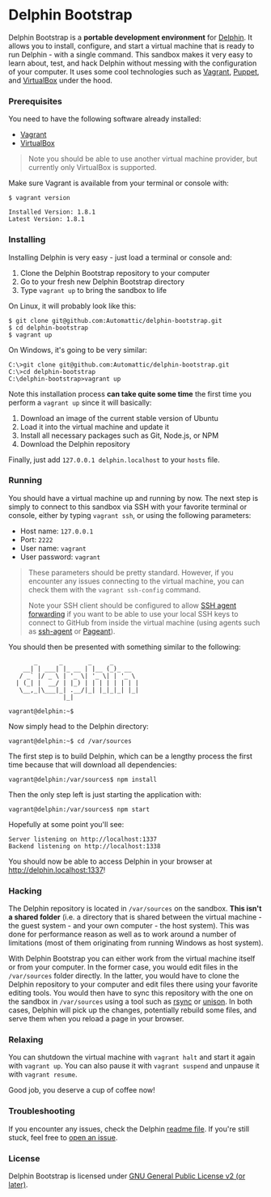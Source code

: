 Delphin Bootstrap
=================

Delphin Bootstrap is a **portable development environment** for [Delphin](https://github.com/Automattic/delphin). It allows you to install, configure, and start a virtual machine that is ready to run Delphin - with a single command. This sandbox makes it very easy to learn about, test, and hack Delphin without messing with the configuration of your computer. It uses some cool technologies such as [Vagrant](http://www.vagrantup.com/), [Puppet](https://puppetlabs.com/puppet/what-is-puppet), and [VirtualBox](http://virtualbox.org/) under the hood.

### Prerequisites

You need to have the following software already installed:

* [Vagrant](http://www.vagrantup.com/downloads.html)
* [VirtualBox](https://www.virtualbox.org/wiki/Downloads)

> Note you should be able to use another virtual machine provider, but currently only VirtualBox is supported.

Make sure Vagrant is available from your terminal or console with:

```
$ vagrant version

Installed Version: 1.8.1
Latest Version: 1.8.1
```

### Installing

Installing Delphin is very easy - just load a terminal or console and:

1. Clone the Delphin Bootstrap repository to your computer
2. Go to your fresh new Delphin Bootstrap directory
3. Type `vagrant up` to bring the sandbox to life

On Linux, it will probably look like this:

```
$ git clone git@github.com:Automattic/delphin-bootstrap.git
$ cd delphin-bootstrap
$ vagrant up
```

On Windows, it's going to be very similar:

```
C:\>git clone git@github.com:Automattic/delphin-bootstrap.git
C:\>cd delphin-bootstrap
C:\delphin-bootstrap>vagrant up
```

Note this installation process **can take quite some time** the first time you perform a `vagrant up` since it will basically:

1. Download an image of the current stable version of Ubuntu
2. Load it into the virtual machine and update it
3. Install all necessary packages such as Git, Node.js, or NPM
4. Download the Delphin repository

Finally, just add `127.0.0.1 delphin.localhost` to your `hosts` file.

### Running

You should have a virtual machine up and running by now. The next step is simply to connect to this sandbox via SSH with your favorite terminal or console, either by typing `vagrant ssh`, or using the following parameters:

* Host name: `127.0.0.1`
* Port: `2222`
* User name: `vagrant`
* User password: `vagrant`

> These parameters should be pretty standard. However, if you encounter any issues connecting to the virtual machine, you can check them with the `vagrant ssh-config` command.
>
> Note your SSH client should be configured to allow [SSH agent forwarding](https://developer.github.com/guides/using-ssh-agent-forwarding/) if you want to be able to use your local SSH keys to connect to GitHub from inside the virtual machine (using agents such as [ssh-agent](http://en.wikipedia.org/wiki/Ssh-agent) or [Pageant](http://en.wikipedia.org/wiki/PuTTY#Components)).

You should then be presented with something similar to the following:

```
       _      _       _     _
    __| | ___| |_ __ | |__ (_)_ __
   / _` |/ _ \ | '_ \| '_ \| | '_ \
  | (_| |  __/ | |_) | | | | | | | |
   \__,_|\___|_| .__/|_| |_|_|_| |_|
               |_|

vagrant@delphin:~$
```

Now simply head to the Delphin directory:

```
vagrant@delphin:~$ cd /var/sources
```

The first step is to build Delphin, which can be a lengthy process the first time because that will download all dependencies:

```
vagrant@delphin:/var/sources$ npm install
```

Then the only step left is just starting the application with:

```
vagrant@delphin:/var/sources$ npm start
```

Hopefully at some point you'll see:

```
Server listening on http://localhost:1337
Backend listening on http://localhost:1338
```

You should now be able to access Delphin in your browser at http://delphin.localhost:1337!

### Hacking

The Delphin repository is located in `/var/sources` on the sandbox. **This isn't a shared folder** (i.e. a directory that is shared between the virtual machine - the guest system - and your own computer - the host system). This was done for performance reason as well as to work around a number of limitations (most of them originating from running Windows as host system).

With Delphin Bootstrap you can either work from the virtual machine itself or from your computer. In the former case, you would edit files in the `/var/sources` folder directly. In the latter, you would have to clone the Delphin repository to your computer and edit files there using your favorite editing tools. You would then have to sync this repository with the one on the sandbox in `/var/sources` using a tool such as [rsync](https://en.wikipedia.org/wiki/Rsync) or [unison](http://www.cis.upenn.edu/~bcpierce/unison/). In both cases, Delphin will pick up the changes, potentially rebuild some files, and serve them when you reload a page in your browser.

### Relaxing

You can shutdown the virtual machine with `vagrant halt` and start it again with `vagrant up`. You can also pause it with `vagrant suspend` and unpause it with `vagrant resume`.

Good job, you deserve a cup of coffee now!

### Troubleshooting

If you encounter any issues, check the Delphin [readme file](https://github.com/Automattic/delphin/blob/master/README.md). If you're still stuck, feel free to [open an issue](https://github.com/Automattic/delphin-bootstrap/issues).

### License

Delphin Bootstrap is licensed under [GNU General Public License v2 (or later)](./LICENSE.md).